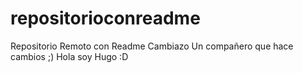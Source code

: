 # repositorioconreadme
Repositorio Remoto con Readme Cambiazo
Un compañero que hace cambios ;)
Hola soy Hugo :D
